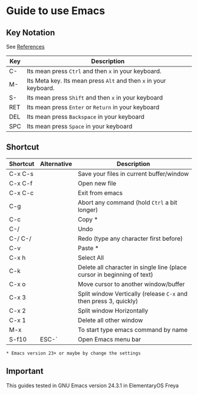 # Guide to use Emacs

## Key Notation
See [References](http://www.emacswiki.org/emacs/EmacsKeyNotation)

Key | Description
---- | ----
C- | Its mean press `Ctrl` and then `x` in your keyboard.
M- | Its Meta key. Its mean press `Alt` and then `x` in your keyboard.
S- | Its mean press `Shift` and then `x` in your keyboard
RET | Its mean press `Enter` or `Return` in your keyboard
DEL | Its mean press `Backspace` in your keyboard
SPC | Its mean press `Space` in your keyboard

## Shortcut
Shortcut | Alternative | Description
-------- | ----------- | -----------
C-x C-s	|  | Save your files in current buffer/window
C-x C-f |  | Open new file
C-x C-c |  | Exit from emacs
C-g |  | Abort any command (hold `Ctrl` a bit longer)
C-c |  | Copy *
C-/ |  | Undo
C-/ C-/ |  | Redo (type any character first before)
C-v |  | Paste *
C-x h |  | Select All
C-k |  | Delete all character in single line (place cursor in beginning of text)
C-x o |  | Move cursor to another window/buffer
C-x 3 |  | Split window Vertically (release `C-x` and then press 3, quickly)
C-x 2 |  | Split window Horizontally
C-x 1 |  | Delete all other window
M-x |  | To start type emacs command by name
S-f10 | ESC-` | Open Emacs menu bar
```
* Emacs version 23+ or maybe by change the settings
```
## Important
This guides tested in GNU Emacs version 24.3.1 in ElementaryOS Freya
